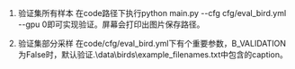 1. 验证集所有样本
在code路径下执行python main.py --cfg cfg/eval_bird.yml --gpu 0即可实现验证。屏幕会打印出图片保存路径。

2. 验证集部分采样
在code/cfg/eval_bird.yml下有个重要参数，B_VALIDATION为False时，默认验证.\data\birds\example_filenames.txt中包含的caption。

